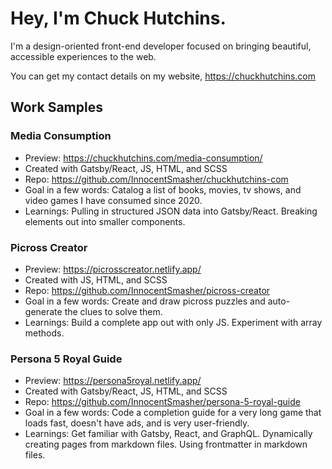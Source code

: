 # Hey, I'm Chuck Hutchins.
I'm a design-oriented front-end developer focused on bringing beautiful, accessible experiences to the web.

You can get my contact details on my website, https://chuckhutchins.com

## Work Samples
### Media Consumption
- Preview: https://chuckhutchins.com/media-consumption/
- Created with Gatsby/React, JS, HTML, and SCSS
- Repo: https://github.com/InnocentSmasher/chuckhutchins-com
- Goal in a few words: Catalog a list of books, movies, tv shows, and video games I have consumed since 2020.
- Learnings: Pulling in structured JSON data into Gatsby/React. Breaking elements out into smaller components.

### Picross Creator
- Preview: https://picrosscreator.netlify.app/
- Created with JS, HTML, and SCSS
- Repo: https://github.com/InnocentSmasher/picross-creator
- Goal in a few words: Create and draw picross puzzles and auto-generate the clues to solve them.
- Learnings: Build a complete app out with only JS. Experiment with array methods.
  
### Persona 5 Royal Guide
- Preview: https://persona5royal.netlify.app/
- Created with Gatsby/React, JS, HTML, and SCSS
- Repo: https://github.com/InnocentSmasher/persona-5-royal-guide
- Goal in a few words: Code a completion guide for a very long game that loads fast, doesn't have ads, and is very user-friendly.
- Learnings: Get familiar with Gatsby, React, and GraphQL. Dynamically creating pages from markdown files. Using frontmatter in markdown files.
